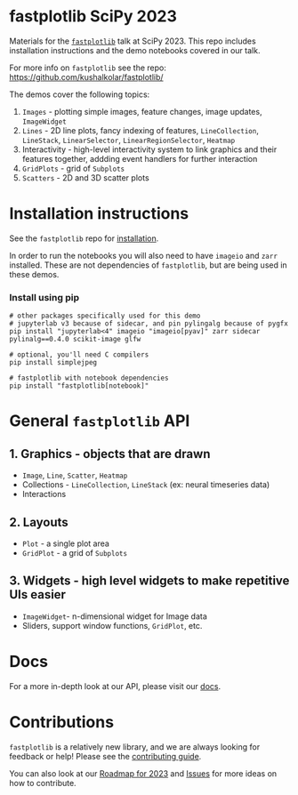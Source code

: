 # fastplotlib SciPy 2023

Materials for the [`fastplotlib`](https://github.com/kushalkolar/fastplotlib/) talk at SciPy 2023. This repo includes installation instructions and the demo notebooks covered in our talk. 

For more info on `fastplotlib` see the repo: https://github.com/kushalkolar/fastplotlib/

The demos cover the following topics:
1. `Images` - plotting simple images, feature changes, image updates, `ImageWidget`
2. `Lines` - 2D line plots, fancy indexing of features, `LineCollection`, `LineStack`, `LinearSelector`, `LinearRegionSelector`, `Heatmap`
4. Interactivity - high-level interactivity system to link graphics and their features together, addding event handlers for further interaction
5. `GridPlots` - grid of `Subplots`
6. `Scatters` - 2D and 3D scatter plots

# Installation instructions

See the `fastplotlib` repo for [installation](https://github.com/kushalkolar/fastplotlib#installation). 

In order to run the notebooks you will also need to have `imageio` and `zarr` installed. These are not dependencies of `fastplotlib`, but are being used in these demos.

### Install using pip
```
# other packages specifically used for this demo
# jupyterlab v3 because of sidecar, and pin pylingalg because of pygfx
pip install "jupyterlab<4" imageio "imageio[pyav]" zarr sidecar pylinalg==0.4.0 scikit-image glfw

# optional, you'll need C compilers
pip install simplejpeg

# fastplotlib with notebook dependencies
pip install "fastplotlib[notebook]"
```

# General `fastplotlib` API
## 1. Graphics - objects that are drawn
- `Image`, `Line`, `Scatter`, `Heatmap`
- Collections - `LineCollection`, `LineStack` (ex: neural timeseries data)
- Interactions
## 2. Layouts
- `Plot` - a single plot area
- `GridPlot` - a grid of `Subplots`
## 3. Widgets - high level widgets to make repetitive UIs easier
- `ImageWidget`- n-dimensional widget for Image data
- Sliders, support window functions, `GridPlot`, etc.

# Docs
For a more in-depth look at our API, please visit our [docs](https://fastplotlib.readthedocs.io/en/).

# Contributions
`fastplotlib` is a relatively new library, and we are always looking for feedback or help! Please see the [contributing guide](https://github.com/kushalkolar/fastplotlib/blob/master/CONTRIBUTING.md). 

You can also look at our [Roadmap for 2023](https://github.com/kushalkolar/fastplotlib/issues/55) and [Issues](https://github.com/kushalkolar/fastplotlib/issues) for more ideas on how to contribute.
